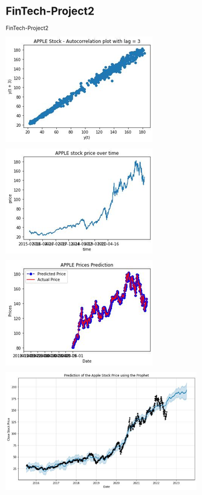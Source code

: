 # FinTech-Project2
FinTech-Project2

![Plot 1](plots/Stock-AutoCorrection-Plot.jpg)

![Plot 2](plots/Stock-Price-Over-Time-Plot.jpg)

![Plot 3](plots/Stock-Price-Prediction-Plot.jpg)

![Plot 4](plots/Stock-Prophet-Plot.jpg)